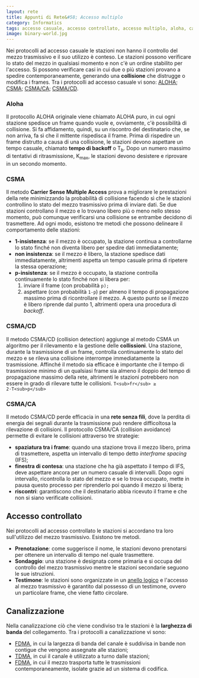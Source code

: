```yaml
---
layout: rete
title: Appunti di Rete&#58; Accesso multiplo
category: Informatics
tags: accesso casuale, accesso controllato, accesso multiplo, aloha, canalizzazione, csma, csma/ca, csma/cd, reti di calcolatori
image: binary-world.jpg
---
```

Nei protocolli ad accesso casuale le stazioni non hanno il controllo del mezzo trasmissivo e il suo utilizzo è conteso. Le stazioni possono verificare lo stato del mezzo in qualsiasi momento e non c'è un ordine stabilito per l'accesso. Si possono verificare casi in cui due o più stazioni provano a spedire contemporaneamente, generando una **collisione** che distrugge o modifica i frames. Tra i protocolli ad accesso casuale vi sono: [ALOHA](https://en.wikipedia.org/wiki/ALOHAnet#ALOHA_protocol); [CSMA](https://en.wikipedia.org/wiki/Carrier_sense_multiple_access); [CSMA/CA](https://en.wikipedia.org/wiki/Carrier_sense_multiple_access_with_collision_avoidance); [CSMA/CD](https://en.wikipedia.org/wiki/Carrier_sense_multiple_access_with_collision_detection).

### Aloha

Il protocollo ALOHA originale viene chiamato ALOHA puro, in cui ogni stazione spedisce un frame quando vuole e, ovviamente, c'è possibilità di collisione. Si fa affidamento, quindi, su un riscontro del destinatario che, se non arriva, fa sì che il mittente rispedisca il frame. Prima di rispedire un frame distrutto a causa di una collisione, le stazioni devono aspettare un tempo casuale, chiamato **tempo di backoff** o T<sub>b</sub>. Dopo un numero massimo di tentativi di ritrasmissione,
K<sub>max</sub>, le stazioni devono desistere e riprovare in un secondo momento.

### CSMA

Il metodo **Carrier Sense Multiple Access** prova a migliorare le prestazioni della rete minimizzando la probabilità di collisione facendo sì che le stazioni controllino lo stato del mezzo trasmissivo prima di inviare dati. Se due stazioni controllano il mezzo e lo trovano libero più o meno nello stesso momento, può comunque verificarsi una collisione se entrambe decidono di trasmettere. Ad ogni modo, esistono tre metodi che possono delineare il comportamento delle stazioni:

*   **1-insistenza**: se il mezzo è occupato, la stazione continua a controllarne lo stato finché non diventa libero per spedire dati immediatamente;
*   **non insistenza**: se il mezzo è libero, la stazione spedisce dati immediatamente, altrimenti aspetta un tempo casuale prima di ripetere la stessa operazione;
*   **p-insistenza**: se il mezzo è occupato, la stazione controlla continuamente lo stato finché non si libera per:
    1.  inviare il frame (con probabilità `p);`
    2.  aspettare (con probabilità `1-p`) per almeno il tempo di propagazione massimo prima di ricontrollare il mezzo. A questo punto se il mezzo è libero riprende dal punto 1, altrimenti opera una procedura di _backoff_.

### CSMA/CD

Il metodo CSMA/CD (collision detection) aggiunge al metodo CSMA un algoritmo per il rilevamento e la gestione delle **collissioni**. Una stazione, durante la trasmissione di un frame, controlla continuamente lo stato del mezzo e se rileva una collisione interrompe immediatamente la trasmissione. Affinché il metodo sia efficace è importante che il tempo di trasmissione minimo di un qualsiasi frame sia almeno il doppio del tempo di propagazione massimo della rete, altrimenti le
stazioni potrebbero non essere in grado di rilevare tutte le collisioni. `T<sub>fr</sub> ≥ 2·T<sub>p</sub>`

### CSMA/CA

Il metodo CSMA/CD perde efficacia in una **rete senza fili**, dove la perdita di energia dei segnali durante la trasmissione può rendere difficoltosa la rilevazione di collisioni. Il protocollo CSMA/CA (collision avoidance) permette di evitare le collisioni attraverso tre strategie:

*   **spaziatura tra i frame**: quando una stazione trova il mezzo libero, prima di trasmettere, aspetta un intervallo di tempo detto _interframe spacing_ (IFS);
*   **finestra di contesa**: una stazione che ha già aspettato il tempo di IFS, deve aspettare ancora per un numero casuale di intervalli. Dopo ogni intervallo, ricontrolla lo stato del mezzo e se lo trova occupato, mette in pausa questo processo per riprenderlo poi quando il mezzo si libera;
*   **riscontri**: garantiscono che il destinatario abbia ricevuto il frame e che non si siano verificate collisioni.

## Accesso controllato

Nei protocolli ad accesso controllato le stazioni si accordano tra loro sull'utilizzo del mezzo trasmissivo. Esistono tre metodi.

*   **Prenotazione**: come suggerisce il nome, le stazioni devono prenotarsi per ottenere un intervallo di tempo nel quale trasmettere.
*   **Sondaggio**: una stazione è designata come primaria e si occupa del controllo del mezzo trasmissivo mentre le stazioni secondarie seguono le sue istruzioni.
*   **Testimone**: le stazioni sono organizzate in un [anello logico](https://en.wikipedia.org/wiki/Token_ring) e l'accesso al mezzo trasmissivo è garantito dal possesso di un testimone, ovvero un particolare frame, che viene fatto circolare.

## Canalizzazione

Nella canalizzazione ciò che viene condiviso tra le stazioni è la **larghezza di banda** del collegamento. Tra i protocolli a canalizzazione vi sono:

*   [FDMA](https://en.wikipedia.org/wiki/Frequency-division_multiple_access), in cui la largezza di banda del canale è suddivisa in bande non contigue che vengono assegnate alle stazioni;
*   [TDMA](https://en.wikipedia.org/wiki/Time_division_multiple_access), in cui il canale è utilizzato a turno dalle stazioni;
*   [FDMA](https://en.wikipedia.org/wiki/Frequency-division_multiple_access), in cui il mezzo trasporta tutte le trasmissioni contemporaneamente, isolate grazie ad un sistema di codifica.
